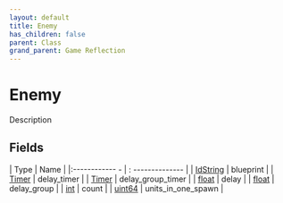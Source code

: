 ```yaml
---
layout: default
title: Enemy
has_children: false
parent: Class
grand_parent: Game Reflection
---
```

# Enemy
Description 

## Fields
| Type | Name |
|:------------ - | : -------------- |
| [IdString](game-reflection/components/id_string.md) | blueprint |
| [Timer](game-reflection/classes/timer.md) | delay_timer |
| [Timer](game-reflection/classes/timer.md) | delay_group_timer |
| [float](game-reflection/components/float.md) | delay |
| [float](game-reflection/components/float.md) | delay_group |
| [int](game-reflection/enums/int.md) | count |
| [uint64](game-reflection/components/uint64.md) | units_in_one_spawn |

